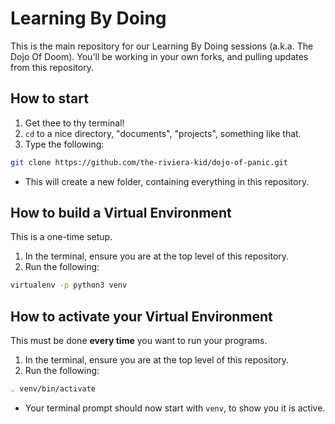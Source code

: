 # Learning By Doing

This is the main repository for our Learning By Doing sessions (a.k.a. The Dojo Of Doom). You'll be working in your own forks, and pulling updates from this repository.

## How to start

1. Get thee to thy terminal! 
2. `cd` to a nice directory, "documents", "projects", something like that.
3. Type the following:
```bash
git clone https://github.com/the-riviera-kid/dojo-of-panic.git
```
  * This will create a new folder, containing everything in this repository.

## How to build a Virtual Environment

This is a one-time setup.

1. In the terminal, ensure you are at the top level of this repository.
2. Run the following:
```bash
virtualenv -p python3 venv
```

## How to activate your Virtual Environment

This must be done __every time__ you want to run your programs.

1. In the terminal, ensure you are at the top level of this repository.
2. Run the following:
```bash
. venv/bin/activate
```
  * Your terminal prompt should now start with `venv`, to show you it is active.
